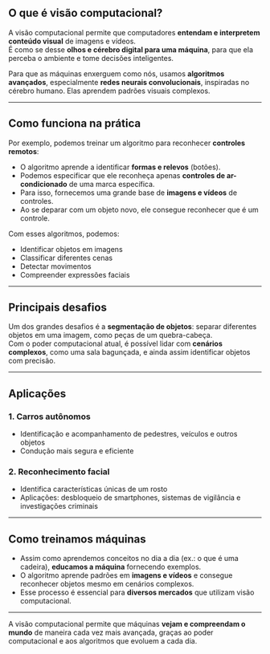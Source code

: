 ## O que é visão computacional?

A visão computacional permite que computadores **entendam e interpretem conteúdo visual** de imagens e vídeos.  
É como se desse **olhos e cérebro digital para uma máquina**, para que ela perceba o ambiente e tome decisões inteligentes.

Para que as máquinas enxerguem como nós, usamos **algoritmos avançados**, especialmente **redes neurais convolucionais**, inspiradas 
no cérebro humano. Elas aprendem padrões visuais complexos.  

---

## Como funciona na prática

Por exemplo, podemos treinar um algoritmo para reconhecer **controles remotos**:

- O algoritmo aprende a identificar **formas e relevos** (botões).  
- Podemos especificar que ele reconheça apenas **controles de ar-condicionado** de uma marca específica.  
- Para isso, fornecemos uma grande base de **imagens e vídeos** de controles.  
- Ao se deparar com um objeto novo, ele consegue reconhecer que é um controle.

Com esses algoritmos, podemos:

- Identificar objetos em imagens  
- Classificar diferentes cenas  
- Detectar movimentos  
- Compreender expressões faciais

---

## Principais desafios

Um dos grandes desafios é a **segmentação de objetos**: separar diferentes objetos em uma imagem, como peças de um quebra-cabeça.  
Com o poder computacional atual, é possível lidar com **cenários complexos**, como uma sala bagunçada, e ainda assim identificar 
objetos com precisão.

---

## Aplicações

### 1. Carros autônomos
- Identificação e acompanhamento de pedestres, veículos e outros objetos  
- Condução mais segura e eficiente

### 2. Reconhecimento facial
- Identifica características únicas de um rosto  
- Aplicações: desbloqueio de smartphones, sistemas de vigilância e investigações criminais

---

## Como treinamos máquinas

- Assim como aprendemos conceitos no dia a dia (ex.: o que é uma cadeira), **educamos a máquina** fornecendo exemplos.  
- O algoritmo aprende padrões em **imagens e vídeos** e consegue reconhecer objetos mesmo em cenários complexos.  
- Esse processo é essencial para **diversos mercados** que utilizam visão computacional.

---

A visão computacional permite que máquinas **vejam e compreendam o mundo** de maneira cada vez mais avançada, 
graças ao poder computacional e aos algoritmos que evoluem a cada dia.
